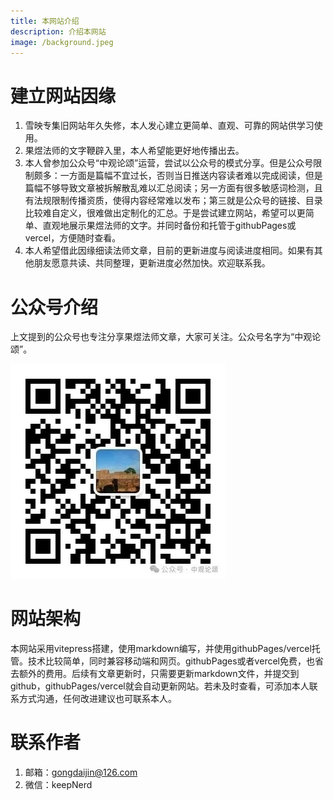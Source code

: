 ```yaml
---
title: 本网站介绍
description: 介绍本网站
image: /background.jpeg
---
```


# 建立网站因缘
1. 雪映专集旧网站年久失修，本人发心建立更简单、直观、可靠的网站供学习使用。
2. 果煜法师的文字鞭辟入里，本人希望能更好地传播出去。
3. 本人曾参加公众号“中观论颂”运营，尝试以公众号的模式分享。但是公众号限制颇多：一方面是篇幅不宜过长，否则当日推送内容读者难以完成阅读，但是篇幅不够导致文章被拆解散乱难以汇总阅读；另一方面有很多敏感词检测，且有法规限制传播资质，使得内容经常难以发布；第三就是公众号的链接、目录比较难自定义，很难做出定制化的汇总。于是尝试建立网站，希望可以更简单、直观地展示果煜法师的文字。并同时备份和托管于githubPages或vercel，方便随时查看。
4. 本人希望借此因缘细读法师文章，目前的更新进度与阅读进度相同。如果有其他朋友愿意共读、共同整理，更新进度必然加快。欢迎联系我。

# 公众号介绍
上文提到的公众号也专注分享果煜法师文章，大家可关注。公众号名字为“中观论颂”。

![alt text](qrcode.jpg)

# 网站架构
本网站采用vitepress搭建，使用markdown编写，并使用githubPages/vercel托管。技术比较简单，同时兼容移动端和网页。githubPages或者vercel免费，也省去额外的费用。后续有文章更新时，只需要更新markdown文件，并提交到github，githubPages/vercel就会自动更新网站。若未及时查看，可添加本人联系方式沟通，任何改进建议也可联系本人。


# 联系作者
1. 邮箱：gongdaijin@126.com
2. 微信：keepNerd
